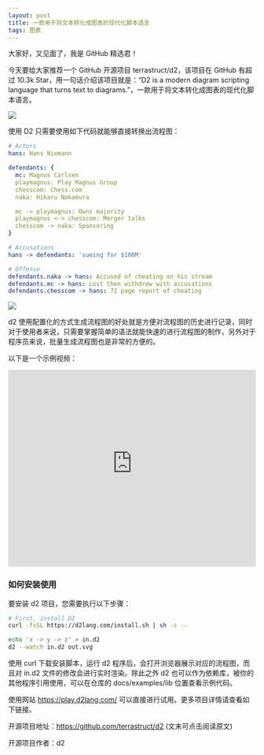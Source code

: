 ```yaml
---
layout: post
title: 一款用于将文本转化成图表的现代化脚本语言
tags: 图表
---
```


大家好，又见面了，我是 GitHub 精选君！

今天要给大家推荐一个 GitHub 开源项目 terrastruct/d2，该项目在 GitHub 有超过 10.3k Star，用一句话介绍该项目就是：“D2 is a modern diagram scripting language that turns text to diagrams.”，一款用于将文本转化成图表的现代化脚本语言。

![](https://raw.githubusercontent.com/terrastruct/d2/master/./docs/assets/banner.png)

使用 D2 只需要使用如下代码就能够直接转换出流程图：

```yaml
# Actors
hans: Hans Niemann

defendants: {
  mc: Magnus Carlsen
  playmagnus: Play Magnus Group
  chesscom: Chess.com
  naka: Hikaru Nakamura

  mc -> playmagnus: Owns majority
  playmagnus <-> chesscom: Merger talks
  chesscom -> naka: Sponsoring
}

# Accusations
hans -> defendants: 'sueing for $100M'

# Offense
defendants.naka -> hans: Accused of cheating on his stream
defendants.mc -> hans: Lost then withdrew with accusations
defendants.chesscom -> hans: 72 page report of cheating
```

![](https://raw.githubusercontent.com/terrastruct/d2/master/./docs/assets/syntax.png)

d2 使用配置化的方式生成流程图的好处就是方便对流程图的历史进行记录，同时对于使用者来说，只需要掌握简单的语法就能快速的进行流程图的制作，另外对于程序员来说，批量生成流程图也是非常的方便的。

以下是一个示例视频：

<iframe width="100%" height="400" src="https://user-images.githubusercontent.com/3120367/206125010-bd1fea8e-248a-43e7-8f85-0bbfca0c6e2a.mp4" frameborder="0" allowfullscreen></iframe>

### 如何安装使用

要安装 d2 项目，您需要执行以下步骤：

```bash
# First, install D2
curl -fsSL https://d2lang.com/install.sh | sh -s --

echo 'x -> y -> z' > in.d2
d2 --watch in.d2 out.svg
```

使用 curl 下载安装脚本，运行 d2 程序后，会打开浏览器展示对应的流程图，而且对 in.d2 文件的修改会进行实时渲染。除此之外 d2 也可以作为依赖库，被你的其他程序引用使用，可以在仓库的 docs/examples/lib 位置查看示例代码。

使用网站 https://play.d2lang.com/ 可以直接进行试用。更多项目详情请查看如下链接。

开源项目地址：https://github.com/terrastruct/d2  (文末可点击阅读原文)

开源项目作者：d2

